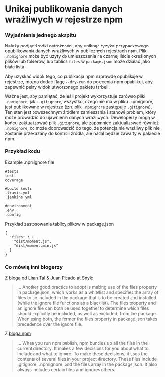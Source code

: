 # Unikaj publikowania danych wrażliwych w rejestrze npm

### Wyjaśnienie jednego akapitu
Należy podjąć środki ostrożności, aby uniknąć ryzyka przypadkowego opublikowania danych wrażliwych w publicznych rejestrach npm. Plik `.npmignore` może być użyty do umieszczenia na czarnej liście określonych plików lub folderów, lub tablica `files` w `package.json` może działać jako biała lista.

Aby uzyskać widok tego, co publikacja npm naprawdę opublikuje w rejestrze, można dodać flagę `--dry-run` do polecenia npm opublikuj, aby zapewnić pełny widok utworzonego pakietu tarbell.

Ważne jest, aby pamiętać, że jeśli projekt wykorzystuje zarówno pliki `.npmignore`, jak i `.gitignore`, wszystko, czego nie ma w pliku .npmignore, jest publikowane w rejestrze (tzn. plik `.npmignore` zastępuje `.gitignore`). Ten stan jest powszechnym źródłem zamieszania i stanowi problem, który może prowadzić do ujawnienia danych wrażliwych. Deweloperzy mogą w końcu zaktualizować plik `.gitignore`, ale zapomnieć zaktualizować również` .npmignore`, co może doprowadzić do tego, że potencjalnie wrażliwy plik nie zostanie przekazany do kontroli źródła, ale nadal będzie zawarty w pakiecie npm.

### Przykład kodu
Example .npmignore file
```
#tests
test
coverage

#build tools
.travis.yml
.jenkins.yml

#environment
.env
.config

```

Przykład zastosowania tablicy plików w package.json

```
{ 
  "files" : [
    "dist/moment.js",
    "dist/moment.min.js"
  ]
}
```

### Co mówią inni blogerzy

Z bloga od [Liran Tal & Juan Picado at Snyk](https://snyk.io/blog/ten-npm-security-best-practices/):
> ... Another good practice to adopt is making use of the files property in package.json, which works as a whitelist and specifies the array of files to be included in the package that is to be created and installed (while the ignore file functions as a blacklist). The files property and an ignore file can both be used together to determine which files should explicitly be included, as well as excluded, from the package. When using both, the former the files property in package.json takes precedence over the ignore file.

Z [bloga npm](https://blog.npmjs.org/post/165769683050/publishing-what-you-mean-to-publish)
> ... When you run npm publish, npm bundles up all the files in the current directory. It makes a few decisions for you about what to include and what to ignore. To make these decisions, it uses the contents of several files in your project directory. These files include .gitignore, .npmignore, and the files array in the package.json. It also always includes certain files and ignores others.
